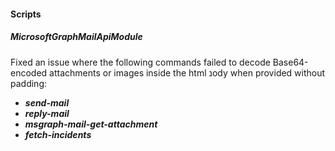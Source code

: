 
#### Scripts

##### MicrosoftGraphMailApiModule

Fixed an issue where the following commands failed to decode Base64-encoded attachments or images inside the html נody when provided without padding:
- ***send-mail***
- ***reply-mail***
- ***msgraph-mail-get-attachment***
- ***fetch-incidents***
